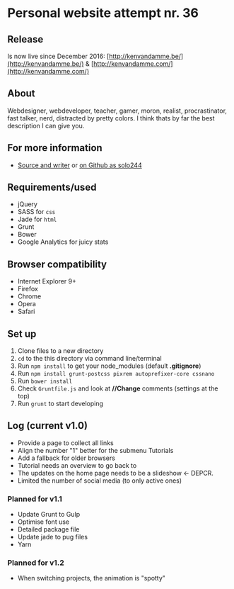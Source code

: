 # Personal website attempt nr. 36

## Release
Is now live since December 2016: [http://kenvandamme.be/](http://kenvandamme.be/) & [http://kenvandamme.com/](http://kenvandamme.com/)

## About
Webdesigner, webdeveloper, teacher, gamer, moron, realist, procrastinator, fast talker, nerd, distracted by pretty colors. I think thats by far the best description I can give you.

## For more information
- [Source and writer](http://kenvandamme.be/) or [on Github as solo244](https://github.com/solo244)

## Requirements/used
- jQuery
- SASS for `css`
- Jade for `html`
- Grunt
- Bower
- Google Analytics for juicy stats

## Browser compatibility
- Internet Explorer 9+
- Firefox
- Chrome
- Opera
- Safari

## Set up
1. Clone files to a new directory
2. `cd` to the this directory via command line/terminal
3. Run `npm install` to get your node_modules (default **.gitignore**)
4. Run `npm install grunt-postcss pixrem autoprefixer-core cssnano`
5. Run `bower install`
5. Check `Gruntfile.js` and look at **//Change** comments (settings at the top)
6. Run `grunt` to start developing

## Log (current v1.0)
- Provide a page to collect all links
- Align the number "1" better for the submenu Tutorials
- Add a fallback for older browsers
- Tutorial needs an overview to go back to
- The updates on the home page needs to be a slideshow <- DEPCR.
- Limited the number of social media (to only active ones)

### Planned for v1.1
- Update Grunt to Gulp
- Optimise font use
- Detailed package file
- Update jade to pug files
- Yarn

### Planned for v1.2
- When switching projects, the animation is "spotty"
